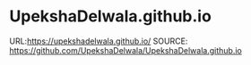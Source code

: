 # UpekshaDelwala.github.io

URL:https://upekshadelwala.github.io/
SOURCE: https://github.com/UpekshaDelwala/UpekshaDelwala.github.io

